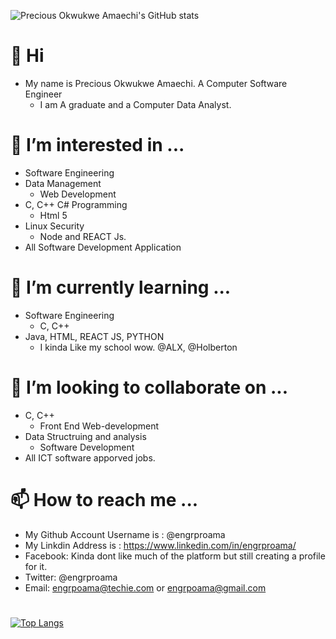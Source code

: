 ![Precious Okwukwe Amaechi's GitHub stats](https://github-readme-stats.vercel.app/api?username=engrproama&show_icons=true&theme=radical)
# 👋 Hi
- My name is Precious Okwukwe Amaechi. A Computer Software Engineer 
  - I am A graduate and a Computer Data Analyst.
#
# 👀 I’m interested in ...
  - Software Engineering
- Data Management
  - Web Development
- C, C++ C# Programming
  - Html 5
- Linux Security
  - Node and REACT Js.
- All Software Development Application
#
# 🌱 I’m currently learning ...
- Software Engineering
  - C, C++
- Java, HTML, REACT JS, PYTHON 
  - I kinda Like my school wow. @ALX, @Holberton
#
# 💞️ I’m looking to collaborate on ...
- C, C++
  - Front End Web-development
- Data Structruing and analysis
  - Software Development
- All ICT software apporved jobs.
#
# 📫 How to reach me ...
- My Github Account Username is : @engrproama
- My Linkdin Address is : https://www.linkedin.com/in/engrproama/
- Facebook: Kinda dont like much of the platform but still creating a profile for it.
- Twitter: @engrproama
- Email: engrpoama@techie.com or engrpoama@gmail.com
#
[![Top Langs](https://github-readme-stats.vercel.app/api/top-langs/?username=engrproama&langs_count=8)](https://github.com/anuraghazra/github-readme-stats)

<!---
engrproama/engrproama is a ✨ special ✨ repository because its `README.md` (this file) appears on your GitHub profile.
You can click the Preview link to take a look at your changes.
--->
